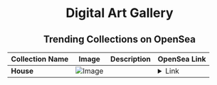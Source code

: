 <div align="center">

# Digital Art Gallery

## Trending Collections on OpenSea

| Collection Name                       | Image                                                                                     | Description                       | OpenSea Link                                                                                          |
|---------------------------------------|-------------------------------------------------------------------------------------------|-----------------------------------|--------------------------------------------------------------------------------------------------------|
| **House** | ![Image](https://i.seadn.io/s/raw/files/3168782c9fdf452358b42e5c598c3534.jpg?w=500&auto=format?w=200&auto=format) |  | <details><summary>Link</summary>[House](https://opensea.io/collection/house-430)</details> |

</div>